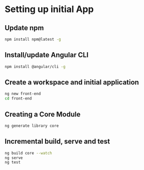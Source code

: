 # Setting up initial App

## Update npm
```sh
npm install npm@latest -g

```
## Install/update  Angular CLI
```sh
npm install @angular/cli -g 
```

## Create a workspace and initial application
```sh
ng new front-end
cd front-end
```

## Creating a Core Module 
```sh
ng generate library core
```

## Incremental build, serve and test
```sh
ng build core --watch
ng serve
ng test
```
